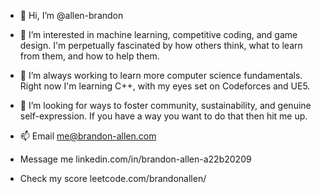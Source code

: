 - 👋 Hi, I’m @allen-brandon
- 👀 I’m interested in machine learning, competitive coding, and game design.
I'm perpetually fascinated by how others think, what to learn from them, and how to help them.

- 🌱 I’m always working to learn more computer science fundamentals.
Right now I'm learning C++, with my eyes set on Codeforces and UE5.

- 💞️ I’m looking for ways to foster community, sustainability, and genuine self-expression.
If you have a way you want to do that then hit me up.

- 📫 Email me@brandon-allen.com
- Message me linkedin.com/in/brandon-allen-a22b20209
- Check my score leetcode.com/brandonallen/ 

<!---
allen-brandon/allen-brandon is a ✨ special ✨ repository because its `README.md` (this file) appears on your GitHub profile.
You can click the Preview link to take a look at your changes.
--->
